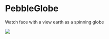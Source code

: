 # PebbleGlobe
Watch face with a view earth as a spinning globe

![](ihttps://github.com/gitvestman/PebbleGlobe/blob/master/pebble-screenshot.gif)
